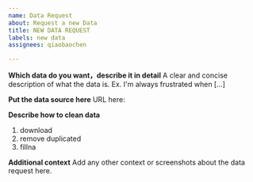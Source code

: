 ```yaml
---
name: Data Request
about: Request a new Data
title: NEW DATA REQUEST
labels: new data
assignees: qiaobaochen

---
```


**Which data do you want，describe it in detail**
A clear and concise description of what the data is. Ex. I'm always frustrated when [...]

**Put the data source here**
URL here:

**Describe how to clean data**
1. download
2. remove duplicated
3. fillna

**Additional context**
Add any other context or screenshots about the data request here.
